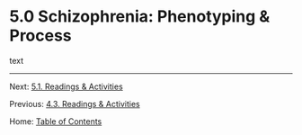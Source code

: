 # 5.0 Schizophrenia: Phenotyping & Process

text


--------

Next: [5.1. Readings & Activities](5.1_readings_and_activities.md)

Previous: [4.3. Readings & Activities](../ch04/4.3_readings_and_activities.md)

Home: [Table of Contents](../index.md)
